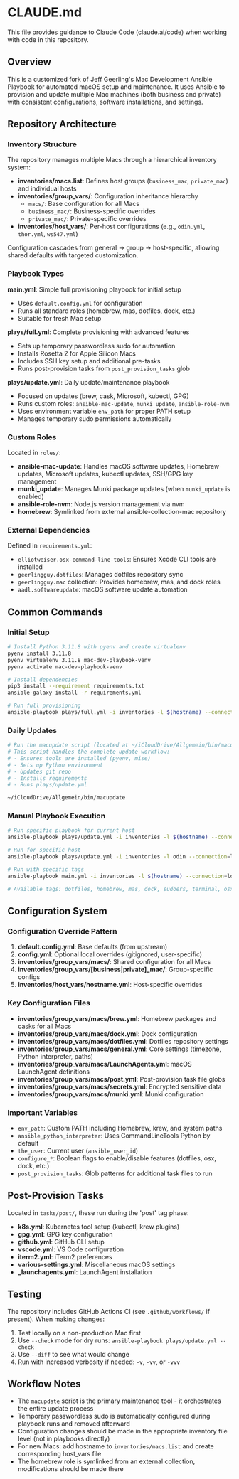 # CLAUDE.md

This file provides guidance to Claude Code (claude.ai/code) when working with code in this repository.

## Overview

This is a customized fork of Jeff Geerling's Mac Development Ansible Playbook for automated macOS setup and maintenance. It uses Ansible to provision and update multiple Mac machines (both business and private) with consistent configurations, software installations, and settings.

## Repository Architecture

### Inventory Structure

The repository manages multiple Macs through a hierarchical inventory system:

- **inventories/macs.list**: Defines host groups (`business_mac`, `private_mac`) and individual hosts
- **inventories/group_vars/**: Configuration inheritance hierarchy
  - `macs/`: Base configuration for all Macs
  - `business_mac/`: Business-specific overrides
  - `private_mac/`: Private-specific overrides
- **inventories/host_vars/**: Per-host configurations (e.g., `odin.yml`, `thor.yml`, `ws547.yml`)

Configuration cascades from general → group → host-specific, allowing shared defaults with targeted customization.

### Playbook Types

**main.yml**: Simple full provisioning playbook for initial setup
- Uses `default.config.yml` for configuration
- Runs all standard roles (homebrew, mas, dotfiles, dock, etc.)
- Suitable for fresh Mac setup

**plays/full.yml**: Complete provisioning with advanced features
- Sets up temporary passwordless sudo for automation
- Installs Rosetta 2 for Apple Silicon Macs
- Includes SSH key setup and additional pre-tasks
- Runs post-provision tasks from `post_provision_tasks` glob

**plays/update.yml**: Daily update/maintenance playbook
- Focused on updates (brew, cask, Microsoft, kubectl, GPG)
- Runs custom roles: `ansible-mac-update`, `munki_update`, `ansible-role-nvm`
- Uses environment variable `env_path` for proper PATH setup
- Manages temporary sudo permissions automatically

### Custom Roles

Located in `roles/`:

- **ansible-mac-update**: Handles macOS software updates, Homebrew updates, Microsoft updates, kubectl updates, SSH/GPG key management
- **munki_update**: Manages Munki package updates (when `munki_update` is enabled)
- **ansible-role-nvm**: Node.js version management via nvm
- **homebrew**: Symlinked from external ansible-collection-mac repository

### External Dependencies

Defined in `requirements.yml`:
- `elliotweiser.osx-command-line-tools`: Ensures Xcode CLI tools are installed
- `geerlingguy.dotfiles`: Manages dotfiles repository sync
- `geerlingguy.mac` collection: Provides homebrew, mas, and dock roles
- `aadl.softwareupdate`: macOS software update automation

## Common Commands

### Initial Setup

```bash
# Install Python 3.11.8 with pyenv and create virtualenv
pyenv install 3.11.8
pyenv virtualenv 3.11.8 mac-dev-playbook-venv
pyenv activate mac-dev-playbook-venv

# Install dependencies
pip3 install --requirement requirements.txt
ansible-galaxy install -r requirements.yml

# Run full provisioning
ansible-playbook plays/full.yml -i inventories -l $(hostname) --connection=local
```

### Daily Updates

```bash
# Run the macupdate script (located at ~/iCloudDrive/Allgemein/bin/macupdate)
# This script handles the complete update workflow:
# - Ensures tools are installed (pyenv, mise)
# - Sets up Python environment
# - Updates git repo
# - Installs requirements
# - Runs plays/update.yml

~/iCloudDrive/Allgemein/bin/macupdate
```

### Manual Playbook Execution

```bash
# Run specific playbook for current host
ansible-playbook plays/update.yml -i inventories -l $(hostname) --connection=local

# Run for specific host
ansible-playbook plays/update.yml -i inventories -l odin --connection=local

# Run with specific tags
ansible-playbook main.yml -i inventories -l $(hostname) --connection=local --tags "homebrew,dotfiles"

# Available tags: dotfiles, homebrew, mas, dock, sudoers, terminal, osx, fonts, extra-packages, sublime-text, post
```

## Configuration System

### Configuration Override Pattern

1. **default.config.yml**: Base defaults (from upstream)
2. **config.yml**: Optional local overrides (gitignored, user-specific)
3. **inventories/group_vars/macs/**: Shared configuration for all Macs
4. **inventories/group_vars/[business|private]_mac/**: Group-specific configs
5. **inventories/host_vars/hostname.yml**: Host-specific overrides

### Key Configuration Files

- **inventories/group_vars/macs/brew.yml**: Homebrew packages and casks for all Macs
- **inventories/group_vars/macs/dock.yml**: Dock configuration
- **inventories/group_vars/macs/dotfiles.yml**: Dotfiles repository settings
- **inventories/group_vars/macs/general.yml**: Core settings (timezone, Python interpreter, paths)
- **inventories/group_vars/macs/LaunchAgents.yml**: macOS LaunchAgent definitions
- **inventories/group_vars/macs/post.yml**: Post-provision task file globs
- **inventories/group_vars/macs/secrets.yml**: Encrypted sensitive data
- **inventories/group_vars/macs/munki.yml**: Munki configuration

### Important Variables

- `env_path`: Custom PATH including Homebrew, krew, and system paths
- `ansible_python_interpreter`: Uses CommandLineTools Python by default
- `the_user`: Current user (`ansible_user_id`)
- `configure_*`: Boolean flags to enable/disable features (dotfiles, osx, dock, etc.)
- `post_provision_tasks`: Glob patterns for additional task files to run

## Post-Provision Tasks

Located in `tasks/post/`, these run during the 'post' tag phase:

- **k8s.yml**: Kubernetes tool setup (kubectl, krew plugins)
- **gpg.yml**: GPG key configuration
- **github.yml**: GitHub CLI setup
- **vscode.yml**: VS Code configuration
- **iterm2.yml**: iTerm2 preferences
- **various-settings.yml**: Miscellaneous macOS settings
- **_launchagents.yml**: LaunchAgent installation

## Testing

The repository includes GitHub Actions CI (see `.github/workflows/` if present). When making changes:

1. Test locally on a non-production Mac first
2. Use `--check` mode for dry runs: `ansible-playbook plays/update.yml --check`
3. Use `--diff` to see what would change
4. Run with increased verbosity if needed: `-v`, `-vv`, or `-vvv`

## Workflow Notes

- The `macupdate` script is the primary maintenance tool - it orchestrates the entire update process
- Temporary passwordless sudo is automatically configured during playbook runs and removed afterward
- Configuration changes should be made in the appropriate inventory file level (not in playbooks directly)
- For new Macs: add hostname to `inventories/macs.list` and create corresponding host_vars file
- The homebrew role is symlinked from an external collection, modifications should be made there
